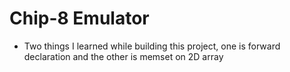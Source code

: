 # Chip-8 Emulator
* Two things I learned while building this project, one is forward declaration and the other is memset on 2D array 